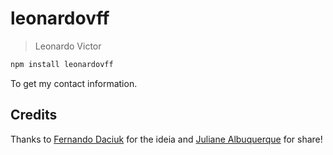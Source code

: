 # leonardovff

> Leonardo Victor

```sh
npm install leonardovff
```

To get my contact information.

## Credits
Thanks to [Fernando Daciuk](https://github.com/fdaciuk/fdaciuk) for the ideia and [Juliane Albuquerque](https://github.com/JulianeAlbuquerque/juliane.albq) for share!
